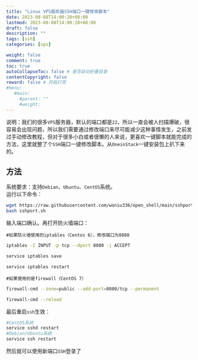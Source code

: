 ```yaml
---
title: "Linux VPS服务器SSH端口一键修改脚本"
date: 2023-08-08T14:00:20+08:00
lastmod: 2023-08-08T14:00:20+08:00
draft: false
description: ""
tags: [ssh]
categories: [vps]

weight: false
comment: true
toc: true
autoCollapseToc: false # 是否自动折叠目录
contentCopyright: false
reward: false # 开启打赏
#menu:
   #main:
     #parent: ""
     #weight:
---
```


说明：我们的很多`VPS`服务器，默认的端口都是`22`，所以一直会被人扫描爆破，很容易会出现问题，所以我们需要通过修改端口来尽可能减少这种事情发生，之前发过手动修改教程，但对于很多小白或者很懒的人来说，更喜欢一键脚本就能完成的方法，这里就整了个`SSH`端口一键修改脚本。从`OneinStack`一键安装包上扒下来的。

## 方法

系统要求：支持`Debian`、`Ubuntu`、`CentOS`系统。  
运行以下命令：

```bash
wget https://raw.githubusercontent.com/woniu336/open_shell/main/sshport.sh&&  
bash sshport.sh
```

输入端口确认。再打开防火墙端口：


`#如果防火墙使用的iptables（Centos 6），修改端口为8080`

```bash
iptables -I INPUT -p tcp --dport 8080 -j ACCEPT

service iptables save

service iptables restart
```

`#如果使用的是firewall（CentOS 7）`

```bash
firewall-cmd --zone=public --add-port=8080/tcp --permanent

firewall-cmd --reload
```


最后重启`ssh`生效：

```bash
#CentOS系统
service sshd restart
#Debian/Ubuntu系统
service ssh restart
```

然后就可以使用新端口`SSH`登录了
